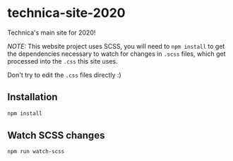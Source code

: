 # technica-site-2020
Technica's main site for 2020!

*NOTE:* This website project uses SCSS, you will need to `npm install` to get the dependencies necessary to watch for changes in `.scss` files, which get processed into the `.css` this site uses.

Don't try to edit the `.css` files directly :)

## Installation

```bash
npm install
```

## Watch SCSS changes

```bash
npm run watch-scss
```
